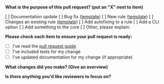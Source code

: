 **What is the purpose of this pull request? (put an "X" next to item)**

[ ] Documentation update
[ ] Bug fix ([template](https://github.com/eslint/eslint/blob/master/templates/bug-report.md))
[ ] New rule ([template](https://github.com/eslint/eslint/blob/master/templates/rule-proposal.md))
[ ] Changes an existing rule ([template](https://github.com/eslint/eslint/blob/master/templates/rule-change-proposal.md))
[ ] Add autofixing to a rule
[ ] Add a CLI option
[ ] Add something to the core
[ ] Other, please explain:

<!--
    If the item you've checked above has a template, please paste the template questions below and answer them. (If this pull request is addressing an issue, you can just paste a link to the issue here instead.)
-->


<!--
    The following is required for all pull requests:
-->

**Please check each item to ensure your pull request is ready:**

- [ ] I've read the [pull request guide](http://eslint.org/docs/developer-guide/contributing/pull-requests)
- [ ] I've included tests for my change
- [ ] I've updated documentation for my change (if appropriate)

**What changes did you make? (Give an overview)**


**Is there anything you'd like reviewers to focus on?**


